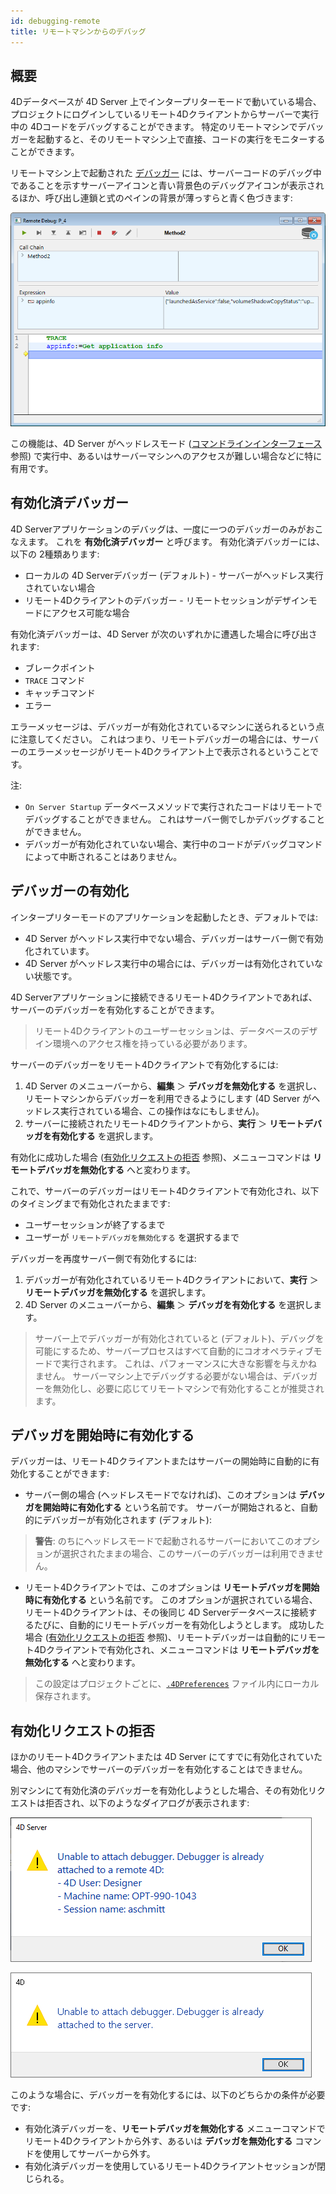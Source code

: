 ```yaml
---
id: debugging-remote
title: リモートマシンからのデバッグ
---
```


## 概要

4Dデータベースが 4D Server 上でインタープリターモードで動いている場合、プロジェクトにログインしているリモート4Dクライアントからサーバーで実行中の 4Dコードをデバッグすることができます。 特定のリモートマシンでデバッガーを起動すると、そのリモートマシン上で直接、コードの実行をモニターすることができます。

リモートマシン上で起動された [デバッガー](debugger.md) には、サーバーコードのデバッグ中であることを示すサーバーアイコンと青い背景色のデバッグアイコンが表示されるほか、呼び出し連鎖と式のペインの背景が薄っすらと青く色づきます:

![デバッガーウィンドウ-リモート](../assets/en/Debugging/debuggerWindowRemote.png)

この機能は、4D Server がヘッドレスモード ([コマンドラインインターフェース](../Admin/cli.md) 参照) で実行中、あるいはサーバーマシンへのアクセスが難しい場合などに特に有用です。

## 有効化済デバッガー

4D Serverアプリケーションのデバッグは、一度に一つのデバッガーのみがおこなえます。 これを **有効化済デバッガー** と呼びます。 有効化済デバッガーには、以下の 2種類あります:

* ローカルの 4D Serverデバッガー (デフォルト) - サーバーがヘッドレス実行されていない場合
* リモート4Dクライアントのデバッガー - リモートセッションがデザインモードにアクセス可能な場合

有効化済デバッガーは、4D Server が次のいずれかに遭遇した場合に呼び出されます:

* ブレークポイント
* `TRACE` コマンド
* キャッチコマンド
* エラー

エラーメッセージは、デバッガーが有効化されているマシンに送られるという点に注意してください。 これはつまり、リモートデバッガーの場合には、サーバーのエラーメッセージがリモート4Dクライアント上で表示されるということです。

注:

* `On Server Startup` データベースメソッドで実行されたコードはリモートでデバッグすることができません。 これはサーバー側でしかデバッグすることができません。
* デバッガーが有効化されていない場合、実行中のコードがデバッグコマンドによって中断されることはありません。

## デバッガーの有効化

インタープリターモードのアプリケーションを起動したとき、デフォルトでは:

* 4D Server がヘッドレス実行中でない場合、デバッガーはサーバー側で有効化されています。
* 4D Server がヘッドレス実行中の場合には、デバッガーは有効化されていない状態です。

4D Serverアプリケーションに接続できるリモート4Dクライアントであれば、サーバーのデバッガーを有効化することができます。

> リモート4Dクライアントのユーザーセッションは、データベースのデザイン環境へのアクセス権を持っている必要があります。

サーバーのデバッガーをリモート4Dクライアントで有効化するには:

1. 4D Server のメニューバーから、**編集** ＞ **デバッガを無効化する** を選択し、リモートマシンからデバッガーを利用できるようにします (4D Server がヘッドレス実行されている場合、この操作はなにもしません)。
2. サーバーに接続されたリモート4Dクライアントから、**実行** ＞ **リモートデバッガを有効化する** を選択します。

有効化に成功した場合 ([有効化リクエストの拒否](#有効化リクエストの拒否) 参照)、メニューコマンドは **リモートデバッガを無効化する** へと変わります。

これで、サーバーのデバッガーはリモート4Dクライアントで有効化され、以下のタイミングまで有効化されたままです:

* ユーザーセッションが終了するまで
* ユーザーが `リモートデバッガを無効化する` を選択するまで

デバッガーを再度サーバー側で有効化するには:

1. デバッガーが有効化されているリモート4Dクライアントにおいて、**実行** ＞ **リモートデバッガを無効化する** を選択します。
2. 4D Server のメニューバーから、**編集** ＞ **デバッガを有効化する** を選択します。

> サーバー上でデバッガーが有効化されていると (デフォルト)、デバッグを可能にするため、サーバープロセスはすべて自動的にコオオペラティブモードで実行されます。 これは、パフォーマンスに大きな影響を与えかねません。 サーバーマシン上でデバッグする必要がない場合は、デバッガーを無効化し、必要に応じてリモートマシンで有効化することが推奨されます。

## デバッガを開始時に有効化する

デバッガーは、リモート4Dクライアントまたはサーバーの開始時に自動的に有効化することができます:

* サーバー側の場合 (ヘッドレスモードでなければ)、このオプションは **デバッガを開始時に有効化する** という名前です。 サーバーが開始されると、自動的にデバッガーが有効化されます (デフォルト):

> **警告**: のちにヘッドレスモードで起動されるサーバーにおいてこのオプションが選択されたままの場合、このサーバーのデバッガーは利用できません。

* リモート4Dクライアントでは、このオプションは **リモートデバッガを開始時に有効化する** という名前です。 このオプションが選択されている場合、リモート4Dクライアントは、その後同じ 4D Serverデータベースに接続するたびに、自動的にリモートデバッガーを有効化しようとします。 成功した場合 ([有効化リクエストの拒否](#有効化リクエストの拒否) 参照)、リモートデバッガーは自動的にリモート4Dクライアントで有効化され、メニューコマンドは **リモートデバッガを無効化する** へと変わります。

> この設定はプロジェクトごとに、[`.4DPreferences`](Project/architecture.md#userpreferencesusername) ファイル内にローカル保存されます。

## 有効化リクエストの拒否

ほかのリモート4Dクライアントまたは 4D Server にてすでに有効化されていた場合、他のマシンでサーバーのデバッガーを有効化することはできません。

別マシンにて有効化済のデバッガーを有効化しようとした場合、その有効化リクエストは拒否され、以下のようなダイアログが表示されます:

![デバッガー有効化ダイアログ](../assets/en/Debugging/attach-debugger-dialog.png)

![デバッガー有効化ダイアログ2](../assets/en/Debugging/attach-debugger-dialog-2.png)

このような場合に、デバッガーを有効化するには、以下のどちらかの条件が必要です:

* 有効化済デバッガーを、**リモートデバッガを無効化する** メニューコマンドでリモート4Dクライアントから外す、あるいは **デバッガを無効化する** コマンドを使用してサーバーから外す。
* 有効化済デバッガーを使用しているリモート4Dクライアントセッションが閉じられる。
